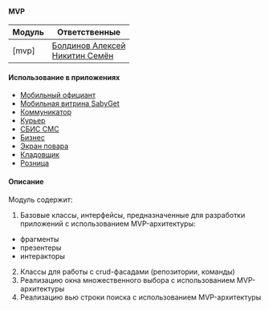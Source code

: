 #### MVP

| Модуль | Ответственные                                                                                                                                                                  |
|--------|--------------------------------------------------------------------------------------------------------------------------------------------------------------------------------|
| [mvp]  | [Болдинов Алексей](https://online.sbis.ru/person/24f28dc0-4a33-4cb9-9c87-8be072ea0e0c)<br/>[Никитин Семён](https://online.sbis.ru/person/312e2356-e6c6-4cfa-8db0-a5b1daae1736) 

#### Использование в приложениях

- [Мобильный официант](https://git.sbis.ru/mobileworkspace/apps/droid/waiter2)
- [Мобильная витрина SabyGet](https://git.sbis.ru/mobileworkspace/apps/droid/showcase)
- [Коммуникатор](https://git.sbis.ru/mobileworkspace/apps/droid/communicator)
- [Курьер](https://git.sbis.ru/mobileworkspace/apps/droid/courier)
- [СБИС СМС](https://git.sbis.ru/mobileworkspace/apps/droid/sms)
- [Бизнес](https://git.sbis.ru/mobileworkspace/apps/droid/business)
- [Экран повара](https://git.sbis.ru/mobileworkspace/apps/droid/cookscreen)
- [Кладовщик](https://git.sbis.ru/mobileworkspace/apps/droid/storekeeper)
- [Розница](https://git.sbis.ru/mobileworkspace/apps/droid/retail)

#### Описание

Модуль содержит:

1. Базовые классы, интерфейсы, предназначенные для разработки приложений с использованием
   MVP-архитектуры:

- фрагменты
- презентеры
- интеракторы

2. Классы для работы с crud-фасадами (репозитории, команды)
3. Реализацию окна множественного выбора с использованием MVP-архитектуры
4. Реализацию вью строки поиска с использованием MVP-архитектуры
